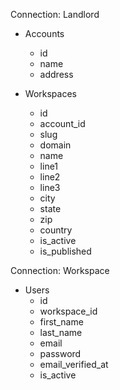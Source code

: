 Connection: Landlord

- Accounts
  - id
  - name
  - address

- Workspaces
  - id
  - account_id
  - slug
  - domain
  - name
  - line1
  - line2
  - line3
  - city
  - state
  - zip
  - country
  - is_active
  - is_published
  

Connection: Workspace

- Users
  - id
  - workspace_id
  - first_name
  - last_name
  - email
  - password
  - email_verified_at
  - is_active
